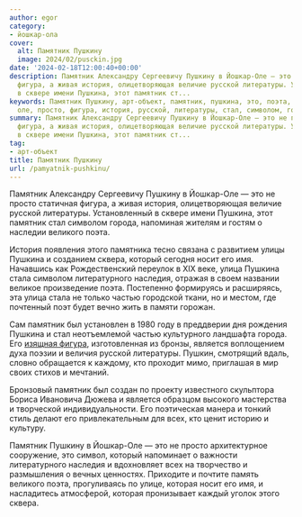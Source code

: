 ```yaml
---
author: egor
category:
- йошкар-ола
cover:
  alt: Памятник Пушкину
  image: 2024/02/pusckin.jpg
date: '2024-02-18T12:00:40+00:00'
description: Памятник Александру Сергеевичу Пушкину в Йошкар-Оле — это не просто статичная
  фигура, а живая история, олицетворяющая величие русской литературы. Установленный
  в сквере имени Пушкина, этот памятник ст...
keywords: Памятник Пушкину, арт-объект, памятник, пушкина, это, поэта, пушкину, йошкар,
  оле, просто, фигура, история, русской, литературы, стал, символом, города
summary: Памятник Александру Сергеевичу Пушкину в Йошкар-Оле — это не просто статичная
  фигура, а живая история, олицетворяющая величие русской литературы. Установленный
  в сквере имени Пушкина, этот памятник ст...
tag:
- арт-объект
title: Памятник Пушкину
url: /pamyatnik-pushkinu/
---
```


Памятник Александру Сергеевичу Пушкину в Йошкар-Оле — это не просто статичная фигура, а живая история, олицетворяющая величие русской литературы. Установленный в сквере имени Пушкина, этот памятник стал символом города, напоминая жителям и гостям о наследии великого поэта.

История появления этого памятника тесно связана с развитием улицы Пушкина и созданием сквера, который сегодня носит его имя. Начавшись как Рождественский переулок в XIX веке, улица Пушкина стала символом литературного наследия, отражая в своем названии великое произведение поэта. Постепенно формируясь и расширяясь, эта улица стала не только частью городской ткани, но и местом, где почтенный поэт будет вечно жить в памяти горожан.

Сам памятник был установлен в 1980 году в преддверии дня рождения Пушкина и стал неотъемлемой частью культурного ландшафта города. Его [изящная фигура](/buddijskaya-stupa-prosvetleniya/), изготовленная из бронзы, является воплощением духа поэзии и величия русской литературы. Пушкин, смотрящий вдаль, словно обращается к каждому, кто проходит мимо, приглашая в мир своих стихов и мечтаний.

Бронзовый памятник был создан по проекту известного скульптора Бориса Ивановича Дюжева и является образцом высокого мастерства и творческой индивидуальности. Его поэтическая манера и тонкий стиль делают его привлекательным для всех, кто ценит историю и культуру.

Памятник Пушкину в Йошкар-Оле — это не просто архитектурное сооружение, это символ, который напоминает о важности литературного наследия и вдохновляет всех на творчество и размышления о вечных ценностях. Приходите и почтите память великого поэта, прогуливаясь по улице, которая носит его имя, и насладитесь атмосферой, которая пронизывает каждый уголок этого сквера.